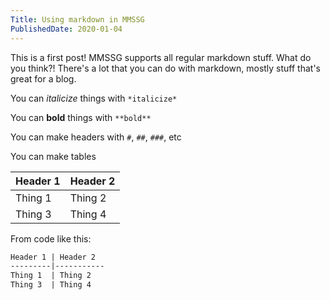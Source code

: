 ```yaml
---
Title: Using markdown in MMSSG
PublishedDate: 2020-01-04
---
```

This is a first post! MMSSG supports all regular markdown stuff. What do you think?! There's a lot that you can do with markdown, mostly stuff that's great for a blog.

You can *italicize* things with `*italicize*`

You can **bold** things with `**bold**`

You can make headers with `#`, `##`, `###`, etc

You can make tables

Header 1 | Header 2
---------|-----------
Thing 1  | Thing 2
Thing 3  | Thing 4

From code like this:

```markdown
Header 1 | Header 2
---------|-----------
Thing 1  | Thing 2
Thing 3  | Thing 4
```
